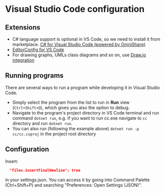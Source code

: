 # Visual Studio Code configuration
## Extensions
- C# language support is optional in VS Code, so we need to install it from marketplace.
  [C# for Visual Studio Code (powered by OmniSharp)](https://marketplace.visualstudio.com/items?itemName=ms-dotnettools.csharp)
- [EditorConfig for VS Code](https://marketplace.visualstudio.com/items?itemName=EditorConfig.EditorConfig)
- For drawing graphs, UMLs class diagrams and so on, use [Draw.io integration](https://marketplace.visualstudio.com/items?itemName=hediet.vscode-drawio)

## Running programs
There are several ways to run a program while developing it in Visual Studio Code.
- Simply select the program from the list to run in **Run** view (`Ctrl+Shift+D`), which gives you also the option to debug.
- Navigate to the program's project directory in VS Code terminal and run command
  `dotnet run`, e.g. if you want to run cc.exe navigate to `cc` directory and run `dotnet run`.
- You can also run (following the example above)
  `dotnet run -p cc/cc.csproj` in the project root directory

## Configuration
Insert:
```json
  "files.insertFinalNewline": true
```
in your settings.json. You can access it by going into Command Palette (Ctrl+Shift+P)
and searching "Preferences: Open Settings (JSON)".
